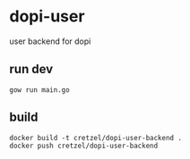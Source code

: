 # dopi-user

user backend for dopi

## run dev
```
gow run main.go
```

## build
```
docker build -t cretzel/dopi-user-backend .
docker push cretzel/dopi-user-backend
```